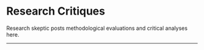# Research Critiques

Research skeptic posts methodological evaluations and critical analyses here.

---
